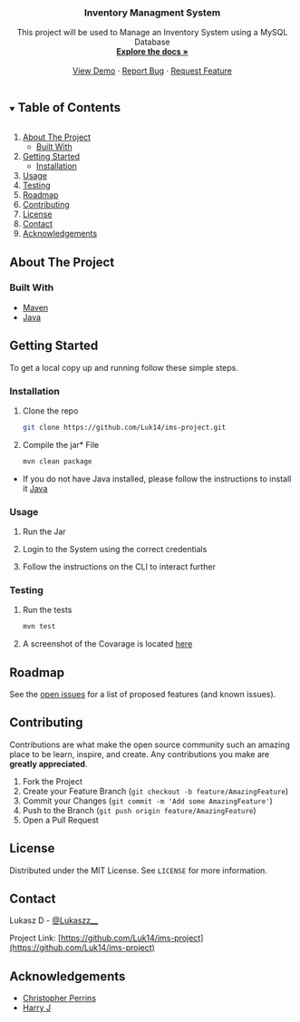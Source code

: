  <h3 align="center">Inventory Managment System</h3>

  <p align="center">
    This project will be used to Manage an Inventory System using a MySQL Database
    <br />
    <a href="https://github.com/Luk14/ims-project"><strong>Explore the docs »</strong></a>
    <br />
    <br />
    <a href="https://github.com/Luk14/ims-project">View Demo</a>
    ·
    <a href="https://github.com/Luk14/ims-project/issues">Report Bug</a>
    ·
    <a href="https://github.com/Luk14/ims-project/issues">Request Feature</a>
  </p>
</p>



<!-- TABLE OF CONTENTS -->
<details open="open">
  <summary><h2 style="display: inline-block">Table of Contents</h2></summary>
  <ol>
    <li>
      <a href="#about-the-project">About The Project</a>
      <ul>
        <li><a href="#built-with">Built With</a></li>
      </ul>
    </li>
    <li>
      <a href="#getting-started">Getting Started</a>
      <ul>
        <li><a href="#installation">Installation</a></li>
      </ul>
    </li>
    <li><a href="#usage">Usage</a></li>
	<li><a href="#testing">Testing</a></li>
    <li><a href="#roadmap">Roadmap</a></li>
    <li><a href="#contributing">Contributing</a></li>
    <li><a href="#license">License</a></li>
    <li><a href="#contact">Contact</a></li>
    <li><a href="#acknowledgements">Acknowledgements</a></li>
  </ol>
</details>



<!-- ABOUT THE PROJECT -->
## About The Project

### Built With

* [Maven](http://maven.apache.org/)
* [Java](https://www.java.com/en/)



<!-- GETTING STARTED -->
## Getting Started

To get a local copy up and running follow these simple steps.

### Installation

1. Clone the repo
   ```sh
   git clone https://github.com/Luk14/ims-project.git
   ```
   
2. Compile the jar* File
   ```sh
   mvn clean package
   ```
   
* If you do not have Java installed, please follow the instructions to install it [Java](https://docs.oracle.com/en/java/javase/11/install/installation-jdk-microsoft-windows-platforms.html#GUID-0DB9580B-1ACA-4C13-8A83-9780BEDF30BB)
   
<!-- USAGE -->
### Usage

1. Run the Jar

2. Login to the System using the correct credentials

3. Follow the instructions on the CLI to interact further
   
   
### Testing

1. Run the tests
   ```sh
   mvn test
   ```
   
2. A screenshot of the Covarage is located [here](https://github.com/Luk14/ims-project/tree/main/Documentations/Screenshots)

<!-- ROADMAP -->
## Roadmap

See the [open issues](https://github.com/Luk14/ims-project/issues) for a list of proposed features (and known issues).


<!-- CONTRIBUTING -->
## Contributing

Contributions are what make the open source community such an amazing place to be learn, inspire, and create. Any contributions you make are **greatly appreciated**.

1. Fork the Project
2. Create your Feature Branch (`git checkout -b feature/AmazingFeature`)
3. Commit your Changes (`git commit -m 'Add some AmazingFeature'`)
4. Push to the Branch (`git push origin feature/AmazingFeature`)
5. Open a Pull Request


<!-- LICENSE -->
## License

Distributed under the MIT License. See `LICENSE` for more information.


<!-- CONTACT -->
## Contact

Lukasz D - [@Lukaszz__](https://twitter.com/Lukaszz__)

Project Link: [https://github.com/Luk14/ims-project](https://github.com/Luk14/ims-project)



<!-- ACKNOWLEDGEMENTS -->
## Acknowledgements

* [Christopher Perrins](https://github.com/christophperrins)
* [Harry J](https://github.com/JHarry444)




<!-- MARKDOWN LINKS & IMAGES -->
<!-- https://www.markdownguide.org/basic-syntax/#reference-style-links -->
[contributors-shield]: https://img.shields.io/github/contributors/Luk14/repo.svg?style=for-the-badge
[contributors-url]: https://github.com/Luk14/repo/graphs/contributors
[forks-shield]: https://img.shields.io/github/forks/Luk14/repo.svg?style=for-the-badge
[forks-url]: https://github.com/Luk14/repo/network/members
[stars-shield]: https://img.shields.io/github/stars/Luk14/repo.svg?style=for-the-badge
[stars-url]: https://github.com/Luk14/repo/stargazers
[issues-shield]: https://img.shields.io/github/issues/Luk14/repo.svg?style=for-the-badge
[issues-url]: https://github.com/Luk14/repo/issues
[license-shield]: https://img.shields.io/github/license/Luk14/repo.svg?style=for-the-badge
[license-url]: https://github.com/Luk14/repo/blob/master/LICENSE.txt
[linkedin-shield]: https://img.shields.io/badge/-LinkedIn-black.svg?style=for-the-badge&logo=linkedin&colorB=555
[linkedin-url]: https://linkedin.com/in/Luk14
